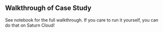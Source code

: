 ## Walkthrough of Case Study

See notebook for the full walkthrough. If you care to run it yourself, you can do that on Saturn Cloud!